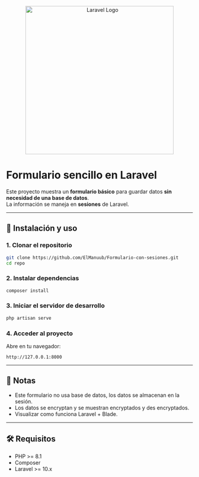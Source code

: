 <p align="center">
  <a href="https://laravel.com" target="_blank">
    <img src="https://raw.githubusercontent.com/laravel/art/master/logo-lockup/5%20SVG/2%20CMYK/1%20Full%20Color/laravel-logolockup-cmyk-red.svg" 
         width="400" 
         alt="Laravel Logo">
  </a>
</p>

# Formulario sencillo en Laravel
Este proyecto muestra un **formulario básico** para guardar datos **sin necesidad de una base de datos**.  
La información se maneja en **sesiones** de Laravel.

---

## 🚀 Instalación y uso

### 1. Clonar el repositorio
```bash
git clone https://github.com/ElManuub/Formulario-con-sesiones.git
cd repo
````

### 2. Instalar dependencias

```bash
composer install
```

### 3. Iniciar el servidor de desarrollo

```bash
php artisan serve
```

### 4. Acceder al proyecto

Abre en tu navegador:

```
http://127.0.0.1:8000
```

---

## 📌 Notas

* Este formulario no usa base de datos, los datos se almacenan en la sesión.
* Los datos se encryptan y se muestran encryptados y des encryptados.
* Visualizar como funciona Laravel + Blade.


---

## 🛠 Requisitos

* PHP >= 8.1
* Composer
* Laravel >= 10.x

```

